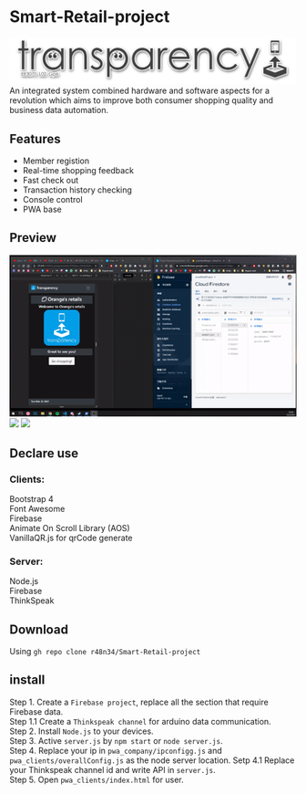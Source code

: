 # Smart-Retail-project
<img src="https://github.com/r48n34/Smart-Retail-project/blob/main/imgg/loasdgo-2.png" />
An integrated system combined hardware and software aspects for a revolution which aims to
improve both consumer shopping quality and business data automation.  

## Features
* Member registion
* Real-time shopping feedback
* Fast check out
* Transaction history checking
* Console control
* PWA base

## Preview
<img src="https://github.com/r48n34/Smart-Retail-project/blob/main/imgg/reg.gif" />
<img src="https://github.com/r48n34/Smart-Retail-project/blob/main/imgg/cart.gif" />
<img src="https://github.com/r48n34/Smart-Retail-project/blob/main/imgg/his.gif" />

## Declare use
### Clients:  
Bootstrap 4  
Font Awesome  
Firebase   
Animate On Scroll Library (AOS)  
VanillaQR.js for qrCode generate
### Server:  
Node.js  
Firebase  
ThinkSpeak

## Download
Using `gh repo clone r48n34/Smart-Retail-project`  

## install
Step 1. Create a `Firebase project`, replace all the section that require Firebase data.  
Step 1.1 Create a `Thinkspeak channel` for arduino data communication.  
Step 2. Install `Node.js` to your devices.   
Step 3. Active `server.js` by `npm start` or `node server.js`.  
Step 4. Replace your ip in `pwa_company/ipconfigg.js` and `pwa_clients/overallConfig.js` as the node server location.
Setp 4.1 Replace your Thinkspeak channel id and write API in `server.js`.  
Step 5. Open `pwa_clients/index.html` for user.  

